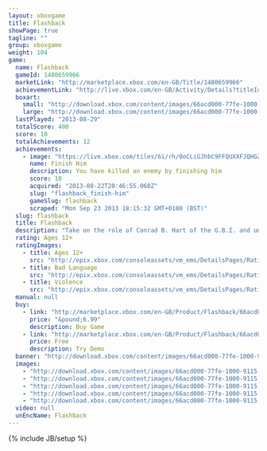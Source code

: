```yaml
---
layout: xboxgame
title: Flashback
showPage: true
tagline: ""
group: xboxgame
weight: 104
game: 
  name: Flashback
  gameId: 1480659966
  marketLink: "http://marketplace.xbox.com/en-GB/Title/1480659966"
  achievementLink: "http://live.xbox.com/en-GB/Activity/Details?titleId=1480659966"
  boxart: 
    small: "http://download.xbox.com/content/images/66acd000-77fe-1000-9115-d802584113fe/1033/boxartsm.jpg"
    large: "http://download.xbox.com/content/images/66acd000-77fe-1000-9115-d802584113fe/1033/boxartlg.jpg"
  lastPlayed: "2013-08-29"
  totalScore: 400
  score: 10
  totalAchievements: 12
  achievements: 
    - image: "https://live.xbox.com/tiles/6i/rh/0oCLiGJhbC9FFQUXXFJQHGZlL2FjaC8wLzEAAAAA5+fn-c4q8Q==.jpg"
      name: Finish Him
      description: You have killed an enemy by finishing him
      score: 10
      acquired: "2013-08-22T20:46:55.060Z"
      slug: "flashback_finish-him"
      gameSlug: flashback
      scraped: "Mon Sep 23 2013 18:15:32 GMT+0100 (BST)"
  slug: flashback
  title: Flashback
  description: "Take on the role of Conrad B. Hart of the G.B.I. and uncover a vast and deadly alien conspiracy that threatens everything it means to be human. But before you can save the human race you must rediscover who you are, as you desperately search for the missing data files containing your memory to piece the puzzle together. 20 years after the original game&rsquo;s launch, Conrad is enlisted back to active service for the triumphant return of one of the best adventure-action games ever created. It&rsquo;s Flashback re-imagined by its creators."
  rating: Ages 12+
  ratingImages: 
    - title: Ages 12+
      src: "http://epix.xbox.com/consoleassets/vm_ems/DetailsPages/RatingSystemID/14/default/Values/14003.png"
    - title: Bad Language
      src: "http://epix.xbox.com/consoleassets/vm_ems/DetailsPages/RatingSystemID/14/default/Descriptors/14000.png"
    - title: Violence
      src: "http://epix.xbox.com/consoleassets/vm_ems/DetailsPages/RatingSystemID/14/default/Descriptors/14005.png"
  manual: null
  buy: 
    - link: "http://marketplace.xbox.com/en-GB/Product/Flashback/66acd000-77fe-1000-9115-d802584113fe?nosplash=1%3FDownloadType%3DGame&amp;purchase=1&amp;DownloadType=Game"
      price: "&pound;6.99"
      description: Buy Game
    - link: "http://marketplace.xbox.com/en-GB/Product/Flashback/66acd000-77fe-1000-9115-d802584113fe?nosplash=1%3FDownloadType%3DGame&amp;purchase=1&amp;DownloadType=GameDemo"
      price: Free
      description: Try Demo
  banner: "http://download.xbox.com/content/images/66acd000-77fe-1000-9115-d802584113fe/1033/banner.png"
  images: 
    - "http://download.xbox.com/content/images/66acd000-77fe-1000-9115-d802584113fe/1033/screenlg1.jpg"
    - "http://download.xbox.com/content/images/66acd000-77fe-1000-9115-d802584113fe/1033/screenlg2.jpg"
    - "http://download.xbox.com/content/images/66acd000-77fe-1000-9115-d802584113fe/1033/screenlg3.jpg"
    - "http://download.xbox.com/content/images/66acd000-77fe-1000-9115-d802584113fe/1033/screenlg4.jpg"
    - "http://download.xbox.com/content/images/66acd000-77fe-1000-9115-d802584113fe/1033/screenlg5.jpg"
  video: null
  unEncName: Flashback
---
```

{% include JB/setup %}